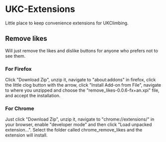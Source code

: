 # UKC-Extensions
Little place to keep convenience extensions for UKClimbing.

## Remove likes

Will just remove the likes and dislike buttons for anyone who prefers not to see them.

### For Firefox

Click "Download Zip", unzip it, navigate to "about:addons" in firefox, click the little clog button with the arrow, click "Install Add-on from File", navigate to where you unzipped and choose the "remove_likes-0.0.6-fx+an.xpi" file, and accept the installation.

### For Chrome

Just click "Download Zip", unzip it, navigate to "chrome://extensions/" in your browser, enable "developer mode" and then click "Load unpacked extension...". Select the folder called chrome_remove_likes and the extension will install.
